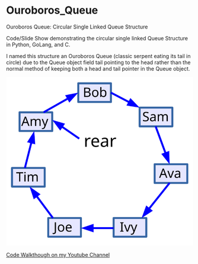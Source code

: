 # Ouroboros_Queue
Ouroboros Queue: Circular Single Linked Queue Structure

Code/Slide Show demonstrating the circular single linked Queue Structure in Python, GoLang, and C.

I named this structure an Ouroboros Queue (classic serpent eating its tail in circle) due to the Queue object field tail pointing to the head rather than the normal method of keeping both a head and tail pointer in the Queue object.

![Ouroboros Queue](https://github.com/gerryjenkinslb/Ouroboros_Queue/blob/master/OuroborosDiagram.svg)

[Code Walkthough on my Youtube Channel](https://youtu.be/rGgn-OUeZy8)
